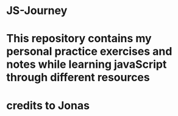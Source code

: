# JS-Journey

# This repository contains my personal practice exercises and notes while learning javaScript through different resources

# credits to Jonas
